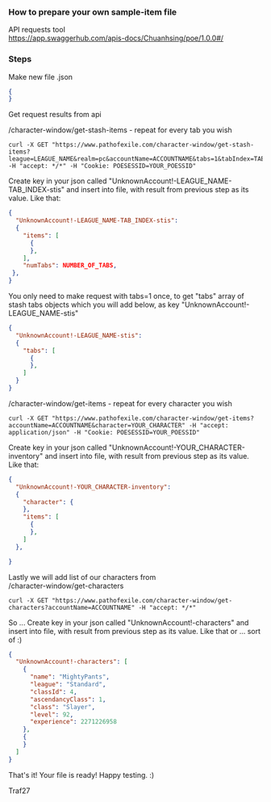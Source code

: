 ### How to prepare your own sample-item file
API requests tool   
https://app.swaggerhub.com/apis-docs/Chuanhsing/poe/1.0.0#/
### Steps
Make new file .json  
```json
{
}
```
Get request results from api

 /character-window/get-stash-items - repeat for every tab you wish
```
curl -X GET "https://www.pathofexile.com/character-window/get-stash-items?league=LEAGUE_NAME&realm=pc&accountName=ACCOUNTNAME&tabs=1&tabIndex=TAB_INDEX" -H "accept: */*" -H "Cookie: POESESSID=YOUR_POESSID"
```

Create key in your json called "UnknownAccount!-LEAGUE_NAME-TAB_INDEX-stis"
and insert into file, with result from previous step as its value. Like that:

```json
{
  "UnknownAccount!-LEAGUE_NAME-TAB_INDEX-stis": 
  {
    "items": [
      {
      },
    ],
    "numTabs": NUMBER_OF_TABS,
 },  
}
```
You only need to make request with tabs=1 once, to get "tabs" array of stash tabs objects which you will add below, as key "UnknownAccount!-LEAGUE_NAME-stis"

```json
{
  "UnknownAccount!-LEAGUE_NAME-stis": 
  {
    "tabs": [
      {
      },       
    ]
  }
}
```

 /character-window/get-items - repeat for every character you wish
```  
curl -X GET "https://www.pathofexile.com/character-window/get-items?accountName=ACCOUNTNAME&character=YOUR_CHARACTER" -H "accept: application/json" -H "Cookie: POESESSID=YOUR_POESSID"
```  

Create key in your json called "UnknownAccount!-YOUR_CHARACTER-inventory"
and insert into file, with result from previous step as its value. Like that:
```json
{
  "UnknownAccount!-YOUR_CHARACTER-inventory": 
  {
    "character": {    
    },
    "items": [
      {
      },
    ]
  },  

}
```

Lastly we will add list of our characters from  
/character-window/get-characters
```
curl -X GET "https://www.pathofexile.com/character-window/get-characters?accountName=ACCOUNTNAME" -H "accept: */*"
```

So ... Create key in your json called "UnknownAccount!-characters"
and insert into file, with result from previous step as its value. Like that or ... sort of :)
```json
{
  "UnknownAccount!-characters": [
    {
      "name": "MightyPants",
      "league": "Standard",
      "classId": 4,
      "ascendancyClass": 1,
      "class": "Slayer",
      "level": 92,
      "experience": 2271226958
    },
    {
    }
  ]
}
``` 

That's it! Your file is ready!
Happy testing. :)

Traf27



